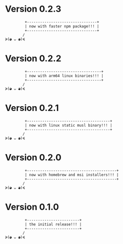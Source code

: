 # Version 0.2.3

```text
         +--------------------------------+
         | now with faster npm package!!! |
         +--------------------------------+
        /
≽(◕ ᴗ ◕)≼
```


# Version 0.2.2

```text
         +----------------------------------+
         | now with arm64 linux binaries!!! |
         +----------------------------------+
        /
≽(◕ ᴗ ◕)≼
```

# Version 0.2.1

```text
         +--------------------------------------+
         | now with linux static musl binary!!! |
         +--------------------------------------+
        /
≽(◕ ᴗ ◕)≼
```

# Version 0.2.0

```text
         +-----------------------------------------+
         | now with homebrew and msi installers!!! |
         +-----------------------------------------+
        /
≽(◕ ᴗ ◕)≼
```

# Version 0.1.0

```text
         +------------------------+
         | the initial release!!! |
         +------------------------+
        /
≽(◕ ᴗ ◕)≼
```
